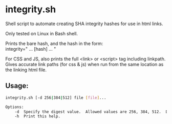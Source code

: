 # integrity.sh

Shell script to automate creating SHA integrity hashes for use in html links.

Only tested on Linux in Bash shell.

Prints the bare hash, and the hash in the form:  
integrity=" ... [hash] ... "

For CSS and JS, also prints the full \<link\> or \<script\> tag including linkpath.  
Gives accurate link paths (for css & js) when run from the same location as the linking html file.

## Usage:
```bash
integrity.sh [-d 256|384|512] file [file]...

Options:
    -d  Specify the digest value.  Allowed values are 256, 384, 512.  Defaults to 512.
    -h  Print this help.
```
